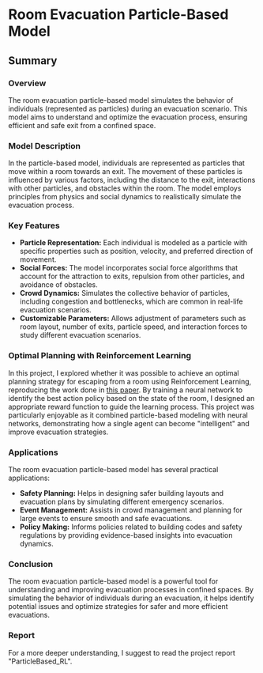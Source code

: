 # Room Evacuation Particle-Based Model

## Summary

### Overview
The room evacuation particle-based model simulates the behavior of individuals (represented as particles) during an evacuation scenario. This model aims to understand and optimize the evacuation process, ensuring efficient and safe exit from a confined space.

### Model Description
In the particle-based model, individuals are represented as particles that move within a room towards an exit. The movement of these particles is influenced by various factors, including the distance to the exit, interactions with other particles, and obstacles within the room. The model employs principles from physics and social dynamics to realistically simulate the evacuation process.

### Key Features
- **Particle Representation:** Each individual is modeled as a particle with specific properties such as position, velocity, and preferred direction of movement.
- **Social Forces:** The model incorporates social force algorithms that account for the attraction to exits, repulsion from other particles, and avoidance of obstacles.
- **Crowd Dynamics:** Simulates the collective behavior of particles, including congestion and bottlenecks, which are common in real-life evacuation scenarios.
- **Customizable Parameters:** Allows adjustment of parameters such as room layout, number of exits, particle speed, and interaction forces to study different evacuation scenarios.

### Optimal Planning with Reinforcement Learning
In this project, I explored whether it was possible to achieve an optimal planning strategy for escaping from a room using Reinforcement Learning, reproducing the work done in [this paper](https://arxiv.org/abs/2012.00065). By training a neural network to identify the best action policy based on the state of the room, I designed an appropriate reward function to guide the learning process. This project was particularly enjoyable as it combined particle-based modeling with neural networks, demonstrating how a single agent can become "intelligent" and improve evacuation strategies.

### Applications
The room evacuation particle-based model has several practical applications:
- **Safety Planning:** Helps in designing safer building layouts and evacuation plans by simulating different emergency scenarios.
- **Event Management:** Assists in crowd management and planning for large events to ensure smooth and safe evacuations.
- **Policy Making:** Informs policies related to building codes and safety regulations by providing evidence-based insights into evacuation dynamics.

### Conclusion
The room evacuation particle-based model is a powerful tool for understanding and improving evacuation processes in confined spaces. By simulating the behavior of individuals during an evacuation, it helps identify potential issues and optimize strategies for safer and more efficient evacuations.

### Report
For a more deeper understanding, I suggest to read the project report "ParticleBased_RL". 


